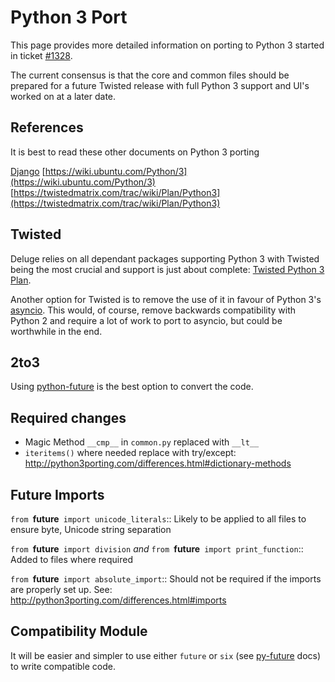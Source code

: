 # Python 3 Port

This page provides more detailed information on porting to Python 3 started in ticket [#1328](https://dev.deluge-torrent.org/ticket/1328).

The current consensus is that the core and common files should be prepared for a future Twisted release with full Python 3 support and UI's worked on at a later date.

## References

It is best to read these other documents on Python 3 porting

[Django](https://docs.djangoproject.com/en/dev/topics/python3/)
[https://wiki.ubuntu.com/Python/3](https://wiki.ubuntu.com/Python/3)
[https://twistedmatrix.com/trac/wiki/Plan/Python3](https://twistedmatrix.com/trac/wiki/Plan/Python3)

## Twisted
Deluge relies on all dependant packages supporting Python 3 with Twisted being the most crucial and support is just about complete: [Twisted Python 3 Plan](https://twistedmatrix.com/trac/wiki/Plan/Python3).

Another option for Twisted is to remove the use of it in favour of Python 3's [asyncio](https://docs.python.org/dev/library/asyncio.html).  This would, of course, remove backwards compatibility with Python 2 and require a lot of work to port to asyncio, but could be worthwhile in the end.

## 2to3

Using [python-future](http://python-future.org/) is the best option to convert the code.

## Required changes

* Magic Method `__cmp__` in `common.py` replaced with `__lt__`
* `iteritems()` where needed replace with try/except: http://python3porting.com/differences.html#dictionary-methods

## Future Imports

 `from `__future__` import unicode_literals`::
    Likely to be applied to all files to ensure byte, Unicode string separation

 `from `__future__` import division` *and* `from `__future__` import print_function`::
    Added to files where required

 `from `__future__` import absolute_import`::
    Should not be required if the imports are properly set up. See: http://python3porting.com/differences.html#imports

## Compatibility Module

It will be easier and simpler to use either `future` or `six` (see [py-future](http://python-future.org/faq.html#what-is-the-relationship-between-future-and-six) docs) to write compatible code.



